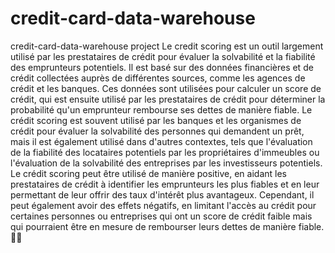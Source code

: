 # credit-card-data-warehouse
credit-card-data-warehouse project
Le credit scoring est un outil largement utilisé par les prestataires de crédit pour évaluer la solvabilité et la fiabilité des emprunteurs potentiels. Il est basé sur des données financières et de crédit collectées auprès de différentes sources, comme les agences de crédit et les banques. Ces données sont utilisées pour calculer un score de crédit, qui est ensuite utilisé par les prestataires de crédit pour déterminer la probabilité qu'un emprunteur rembourse ses dettes de manière fiable.
Le crédit scoring est souvent utilisé par les banques et les organismes de crédit pour évaluer la solvabilité des personnes qui demandent un prêt, mais il est également utilisé dans d'autres contextes, tels que l'évaluation de la fiabilité des locataires potentiels par les propriétaires d'immeubles ou l'évaluation de la solvabilité des entreprises par les investisseurs potentiels.
Le crédit scoring peut être utilisé de manière positive, en aidant les prestataires de crédit à identifier les emprunteurs les plus fiables et en leur permettant de leur offrir des taux d'intérêt plus avantageux. Cependant, il peut également avoir des effets négatifs, en limitant l'accès au crédit pour certaines personnes ou entreprises qui ont un score de crédit faible mais qui pourraient être en mesure de rembourser leurs dettes de manière fiable.
🎸🎶
